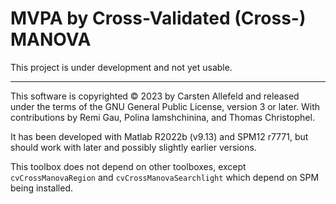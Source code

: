# MVPA by Cross-Validated (Cross-) MANOVA

This project is under development and not yet usable.

***

This software is copyrighted © 2023 by Carsten Allefeld and released under the terms of the GNU General Public License, version 3 or later. With contributions by Remi Gau, Polina Iamshchinina, and Thomas Christophel.

It has been developed with Matlab R2022b (v9.13) and SPM12 r7771, but should work with later and possibly slightly earlier versions.

This toolbox does not depend on other toolboxes, except `cvCrossManovaRegion` and `cvCrossManovaSearchlight` which depend on SPM being installed.
